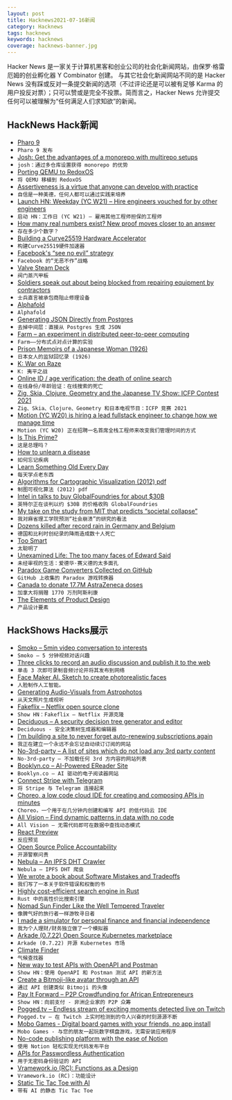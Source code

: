 ```yaml
---
layout: post
title: Hacknews2021-07-16新闻
category: Hacknews
tags: hacknews
keywords: hacknews
coverage: hacknews-banner.jpg
---
```


Hacker News 是一家关于计算机黑客和创业公司的社会化新闻网站，由保罗·格雷厄姆的创业孵化器 Y Combinator 创建。
与其它社会化新闻网站不同的是 Hacker News 没有踩或反对一条提交新闻的选项（不过评论还是可以被有足够 Karma 的用户投反对票）；只可以赞或是完全不投票。简而言之，Hacker News 允许提交任何可以被理解为“任何满足人们求知欲”的新闻。

## HackNews Hack新闻


- [Pharo 9](https://pharo.org/news/pharo9-released.html)
- `Pharo 9 发布`
- [Josh: Get the advantages of a monorepo with multirepo setups](https://github.com/esrlabs/josh)
- `josh：通过多仓库设置获得 monorepo 的优势`
- [Porting QEMU to RedoxOS](https://redox-os.org/news/rsoc-2021-qemu-1/)
- `将 QEMU 移植到 RedoxOS`
- [Assertiveness is a virtue that anyone can develop with practice](https://psyche.co/ideas/assertiveness-is-a-virtue-that-anyone-can-develop-with-practice)
- `自信是一种美德，任何人都可以通过实践来培养`
- [Launch HN: Weekday (YC W21) – Hire engineers vouched for by other engineers](item?id=27844728)
- `启动 HN：工作日 (YC W21) – 雇用其他工程师担保的工程师`
- [How many real numbers exist? New proof moves closer to an answer](https://www.quantamagazine.org/how-many-numbers-exist-infinity-proof-moves-math-closer-to-an-answer-20210715/)
- `存在多少个数字？`
- [Building a Curve25519 Hardware Accelerator](https://www.bunniestudios.com/blog/?p=6140)
- `构建Curve25519硬件加速器`
- [Facebook's “see no evil” strategy](https://www.axios.com/facebooks-see-no-evil-strategy-6db4e714-ba14-4404-bd41-c4539bc8126e.html)
- `Facebook 的“无恶不作”战略`
- [Valve Steam Deck](https://www.steamdeck.com/en/)
- `阀门蒸汽甲板`
- [Soldiers speak out about being blocked from repairing equipment by contractors](https://mattstoller.substack.com/p/a-real-s-show-soldiers-angrily-speak)
- `士兵直言被承包商阻止修理设备`
- [Alphafold](https://github.com/deepmind/alphafold)
- `Alphafold`
- [Generating JSON Directly from Postgres](https://blog.crunchydata.com/blog/generating-json-directly-from-postgres)
- `去掉中间层：直接从 Postgres 生成 JSON`
- [Farm – an experiment in distributed peer-to-peer computing](https://github.com/inkandswitch/farm)
- `Farm——分布式点对点计算的实验`
- [Prison Memoirs of a Japanese Woman (1926)](https://theanarchistlibrary.org/library/kaneko-fumiko-the-prison-memoirs-of-a-japanese-woman)
- `日本女人的监狱回忆录 (1926)`
- [K: War on Raze](https://gist.github.com/chrispsn/af6844b80687462814fc39d4b97399a6)
- `K: 夷平之战`
- [Online ID / age verification: the death of online search](https://decoded.legal/blog/2021/07/online-id-age-verification-the-death-of-online-search-and-non-browser-web-access)
- `在线身份/年龄验证：在线搜索的死亡`
- [Zig, Skia, Clojure, Geometry and the Japanese TV Show: ICFP Contest 2021](https://tonsky.me/blog/icfpc-2021/)
- `Zig、Skia、Clojure、Geometry 和日本电视节目：ICFP 竞赛 2021`
- [Motion (YC W20) is hiring a lead fullstack engineer to change how we manage time](https://www.workatastartup.com/jobs/45050)
- `Motion (YC W20) 正在招聘一名首席全栈工程师来改变我们管理时间的方式`
- [Is This Prime?](https://isthisprime.com/game/)
- `这是总理吗？`
- [How to unlearn a disease](https://nautil.us/issue/103/healthy-communication/how-to-unlearn-a-disease-rp)
- `如何忘记疾病`
- [Learn Something Old Every Day](https://www.os2museum.com/wp/learn-something-old-every-day/)
- `每天学点老东西`
- [Algorithms for Cartographic Visualization (2012) pdf](https://www.win.tue.nl/~kverbeek/PhDThesis.pdf)
- `制图可视化算法 (2012) pdf`
- [Intel in talks to buy GlobalFoundries for about $30B](https://www.reuters.com/business/intel-talks-buy-globalfoundries-about-30-billion-wsj-2021-07-15/)
- `英特尔正在谈判以约 $30B 的价格收购 GlobalFoundries`
- [My take on the study from MIT that predicts “societal collapse”](https://dana11235.medium.com/my-take-on-the-study-from-mit-that-predicts-societal-collapse-b351d8fbd4c2)
- `我对麻省理工学院预测“社会崩溃”的研究的看法`
- [Dozens killed after record rain in Germany and Belgium](https://www.bbc.com/news/world-europe-57846200)
- `德国和比利时创纪录的降雨造成数十人死亡`
- [Too Smart](https://www.collaborativefund.com/blog/too-smart/)
- `太聪明了`
- [Unexamined Life: The too many faces of Edward Said](https://thebaffler.com/salvos/unexamined-life-omar)
- `未经审视的生活：爱德华·赛义德的太多面孔`
- [Paradox Game Converters Collected on GitHub](https://github.com/ParadoxGameConverters)
- `GitHub 上收集的 Paradox 游戏转换器`
- [Canada to donate 17.7M AstraZeneca doses](https://www.cbc.ca/news/politics/covax-donations-astrazeneca-surplus-1.6099072)
- `加拿大将捐赠 1770 万剂阿斯利康`
- [The Elements of Product Design](https://jamiemill.com/blog/elements-of-product-design/)
- `产品设计要素`


## HackShows Hacks展示

- [ Smoko – 5min video conversation to interests](https://smoko.online)
- `Smoko – 5 分钟视频对话兴趣`
- [ Three clicks to record an audio discussion and publish it to the web](https://racket.com)
- `单击 3 次即可录制音频讨论并将其发布到网络`
- [ Face Maker AI. Sketch to create photorealistic faces](https://massless.io/tool/face-maker-ai/)
- `人脸制作人工智能。`
- [ Generating Audio-Visuals from Astrophotos](https://www.astrumnft.art/process.html)
- `从天文照片生成视听`
- [ Fakeflix – Netflix open source clone](https://github.com/Th3Wall/Fakeflix)
- `Show HN：Fakeflix – Netflix 开源克隆`
- [ Deciduous – A security decision tree generator and editor](https://swagitda.com/deciduous/)
- `Deciduous - 安全决策树生成器和编辑器`
- [ I'm building a site to never forget auto-renewing subscriptions again](https://everlint.com)
- `我正在建立一个永远不会忘记自动续订订阅的网站`
- [ No-3rd-party – A list of sites which do not load any 3rd party content](https://github.com/midzer/no-3rd-party)
- `No-3rd-party – 不加载任何 3rd 方内容的网站列表`
- [ Booklyn.co – AI-Powered EReader Site](https://www.booklyn.co/)
- `Booklyn.co – AI 驱动的电子阅读器网站`
- [ Connect Stripe with Telegram](https://overgroups.com)
- `将 Stripe 与 Telegram 连接起来`
- [ Choreo, a low code cloud IDE for creating and composing APIs in minutes](https://wso2.com/choreo/)
- `Choreo，一个用于在几分钟内创建和编写 API 的低代码云 IDE`
- [ All Vision – Find dynamic patterns in data with no code](https://www.all.vision)
- `All Vision – 无需代码即可在数据中查找动态模式`
- [ React Preview](https://marketplace.visualstudio.com/items?itemName=zenclabs.reactpreview)
- `反应预览`
- [ Open Source Police Accountability](https://BadApple.tools)
- `开源警察问责`
- [ Nebula – An IPFS DHT Crawler](https://github.com/dennis-tra/nebula-crawler)
- `Nebula – IPFS DHT 爬虫`
- [ We wrote a book about Software Mistakes and Tradeoffs](https://www.manning.com/books/software-mistakes-and-tradeoffs)
- `我们写了一本关于软件错误和权衡的书`
- [ Highly cost-efficient search engine in Rust](https://github.com/quickwit-inc/quickwit/)
- `Rust 中的高性价比搜索引擎`
- [ Nomad Sun Finder Like the Well Tempered Traveler](https://nomadsunfinder.herokuapp.com/)
- `像脾气好的旅行者一样游牧寻日者`
- [ I made a simulator for personal finance and financial independence](https://projectifi.io/?ref=hn)
- `我为个人理财/财务独立做了一个模拟器`
- [ Arkade (0.7.22) Open Source Kubernetes marketplace](https://github.com/alexellis/arkade/releases/tag/0.7.22)
- `Arkade (0.7.22) 开源 Kubernetes 市场`
- [ Climate Finder](http://nanobit.org/climate/)
- `气候查找器`
- [ New way to test APIs with OpenAPI and Postman](https://github.com/apideck-libraries/portman)
- `Show HN：使用 OpenAPI 和 Postman 测试 API 的新方法`
- [ Create a Bitmoji-like avatar through an API](https://www.dollo.me)
- `通过 API 创建类似 Bitmoji 的头像`
- [ Pay It Forward – P2P Crowdfunding for African Entrepreneurs](https://www.zidisha.org/)
- `Show HN：向前支付 - 非洲企业家的 P2P 众筹`
- [ Pogged.tv – Endless stream of exciting moments detected live on Twitch](https://pogged.tv)
- `Pogged.tv – 在 Twitch 上实时检测到的令人兴奋的时刻源源不断`
- [ Mobo Games - Digital board games with your friends, no app install](https://gomobo.app)
- `Mobo Games - 与您的朋友一起玩数字棋盘游戏，无需安装应用程序`
- [ No-code publishing platform with the ease of Notion](https://edition.so/?ref=hackernews)
- `使用 Notion 轻松实现无代码发布平台`
- [ APIs for Passwordless Authentication](https://stytch.com/)
- `用于无密码身份验证的 API`
- [ Vramework.io (RC): Functions as a Design](https://vramework.io/)
- `Vramework.io (RC)：功能设计`
- [ Static Tic Tac Toe with AI](https://github.com/mhcurylo/tictacstatic)
- `带有 AI 的静态 Tic Tac Toe`

